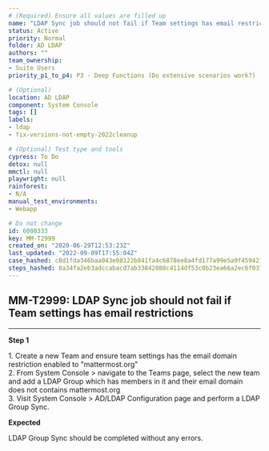 ```yaml
---
# (Required) Ensure all values are filled up
name: "LDAP Sync job should not fail if Team settings has email restrictions"
status: Active
priority: Normal
folder: AD LDAP
authors: ""
team_ownership: 
- Suite Users
priority_p1_to_p4: P3 - Deep Functions (Do extensive scenarios work?)

# (Optional)
location: AD LDAP
component: System Console
tags: []
labels: 
- ldap
- fix-versions-not-empty-2022cleanup

# (Optional) Test type and tools
cypress: To Do
detox: null
mmctl: null
playwright: null
rainforest: 
- N/A
manual_test_environments: 
- Webapp

# Do not change
id: 6008333
key: MM-T2999
created_on: "2020-06-29T12:53:23Z"
last_updated: "2022-09-09T17:55:04Z"
case_hashed: c0d1fda346baa043e08122b841fa4c6878ee8a4fd177a99e5a9f459421fe4a15709ea5c9b7c152d7c030e1ee3170737f
steps_hashed: 8a34fa2eb3adccabacd7ab33842088c4114df53c0b23ea66a2ec6f037c04b6f35097abc80ee51cdce841198069fb6454
---
```


<!-- (Auto-generated) Based on frontmatter's "key" and "name" -->

## MM-T2999: LDAP Sync job should not fail if Team settings has email restrictions

---

**Step 1**

1\. Create a new Team and ensure team settings has the email domain restriction enabled to "mattermost.org"\
2\. From System Console > navigate to the Teams page, select the new team and add a LDAP Group which has members in it and their email domain does not contains mattermost.org\
3\. Visit System Console > AD/LDAP Configuration page and perform a LDAP Group Sync.

**Expected**

LDAP Group Sync should be completed without any errors.
